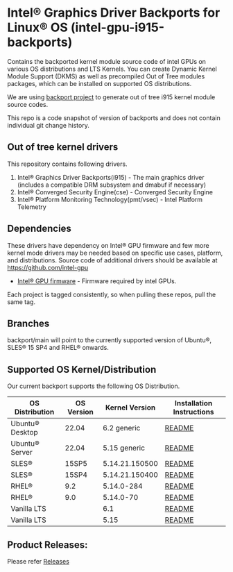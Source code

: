 
# Intel® Graphics Driver Backports for Linux® OS (intel-gpu-i915-backports)

Contains the backported kernel module source code of intel GPUs on various OS distributions and LTS Kernels. You can create Dynamic Kernel Module Support (DKMS) as well as precompiled Out of Tree modules packages, which can be installed on supported OS distributions.

We are using [backport project](https://backports.wiki.kernel.org/index.php/Main_Page) to generate out of tree i915 kernel module source codes.

This repo is a code snapshot of version of backports and does not contain individual git change history.

## Out of tree kernel drivers
This repository contains following drivers.
1. Intel® Graphics Driver Backports(i915) - The main graphics driver (includes a compatible DRM subsystem and dmabuf if necessary)
2. Intel® Converged Security Engine(cse) - Converged Security Engine
3. Intel® Platform Monitoring Technology(pmt/vsec) - Intel Platform Telemetry

## Dependencies

  These drivers have dependency on Intel® GPU firmware and few more kernel mode drivers may be needed based on specific use cases, platform, and distributions. Source code of additional drivers should be available at https://github.com/intel-gpu

- [Intel® GPU firmware](https://github.com/intel-gpu/intel-gpu-firmware) - Firmware required by intel GPUs.

Each project is tagged consistently, so when pulling these repos, pull the same tag.

## Branches
backport/main will point to the currently supported version of Ubuntu®, SLES® 15 SP4 and RHEL® onwards.

## Supported OS Kernel/Distribution
  Our current backport supports the following OS Distribution.

| OS Distribution | OS Version | Kernel Version  | Installation Instructions |
|---  |---  |---  |--- |
| Ubuntu® Desktop | 22.04 | 6.2 generic | [README](https://github.com/intel-gpu/intel-gpu-i915-backports/blob/backport/main/docs/README_ubuntu.md) |
| Ubuntu® Server | 22.04 | 5.15 generic | [README](https://github.com/intel-gpu/intel-gpu-i915-backports/blob/backport/main/docs/README_ubuntu.md) |
| SLES® | 15SP5 |  5.14.21.150500 |  [README](https://github.com/intel-gpu/intel-gpu-i915-backports/blob/backport/main/docs/README_sles.md) |
| SLES® | 15SP4 |  5.14.21.150400 |  [README](https://github.com/intel-gpu/intel-gpu-i915-backports/blob/backport/main/docs/README_sles.md) |
| RHEL® | 9.2 |  5.14.0-284 |  [README](https://github.com/intel-gpu/intel-gpu-i915-backports/blob/backport/main/docs/README_redhat.md) |
| RHEL® | 9.0 |  5.14.0-70 |  [README](https://github.com/intel-gpu/intel-gpu-i915-backports/blob/backport/main/docs/README_redhat.md) |
| Vanilla LTS|  |  6.1  | [README](https://github.com/intel-gpu/intel-gpu-i915-backports/blob/backport/main/docs/README_vanilla.md) |
| Vanilla LTS|  |  5.15 | [README](https://github.com/intel-gpu/intel-gpu-i915-backports/blob/backport/main/docs/README_vanilla.md) |
## Product Releases:
Please refer [Releases](https://dgpu-docs.intel.com/releases/index.html)
